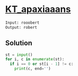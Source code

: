 # [KT_apaxiaaans](https://open.kattis.com/problems/apaxiaaans)



```txt
Input: rooobert
Output: robert
```

## Solution

```py
st = input()
for i, c in enumerate(st):
  if i == 0 or st[i - 1] != c:
    print(c, end='')
```
